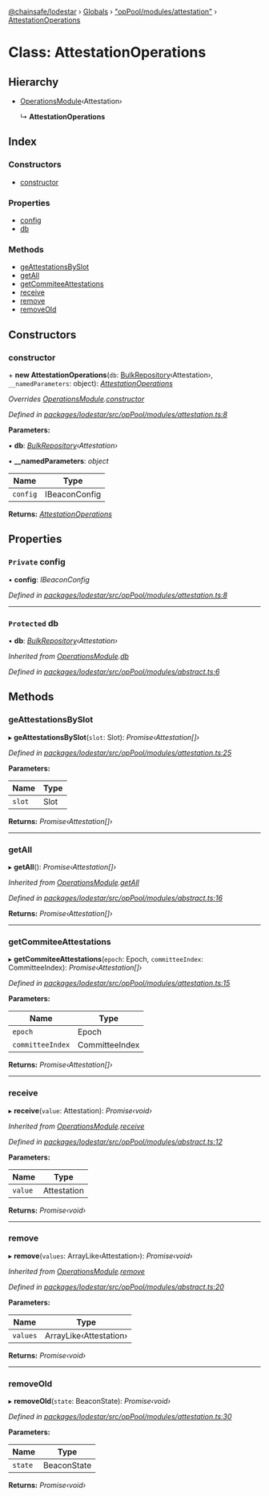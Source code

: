 [@chainsafe/lodestar](../README.md) › [Globals](../globals.md) › ["opPool/modules/attestation"](../modules/_oppool_modules_attestation_.md) › [AttestationOperations](_oppool_modules_attestation_.attestationoperations.md)

# Class: AttestationOperations

## Hierarchy

* [OperationsModule](_oppool_modules_abstract_.operationsmodule.md)‹Attestation›

  ↳ **AttestationOperations**

## Index

### Constructors

* [constructor](_oppool_modules_attestation_.attestationoperations.md#constructor)

### Properties

* [config](_oppool_modules_attestation_.attestationoperations.md#private-config)
* [db](_oppool_modules_attestation_.attestationoperations.md#protected-db)

### Methods

* [geAttestationsBySlot](_oppool_modules_attestation_.attestationoperations.md#geattestationsbyslot)
* [getAll](_oppool_modules_attestation_.attestationoperations.md#getall)
* [getCommiteeAttestations](_oppool_modules_attestation_.attestationoperations.md#getcommiteeattestations)
* [receive](_oppool_modules_attestation_.attestationoperations.md#receive)
* [remove](_oppool_modules_attestation_.attestationoperations.md#remove)
* [removeOld](_oppool_modules_attestation_.attestationoperations.md#removeold)

## Constructors

###  constructor

\+ **new AttestationOperations**(`db`: [BulkRepository](_db_api_beacon_repository_.bulkrepository.md)‹Attestation›, `__namedParameters`: object): *[AttestationOperations](_oppool_modules_attestation_.attestationoperations.md)*

*Overrides [OperationsModule](_oppool_modules_abstract_.operationsmodule.md).[constructor](_oppool_modules_abstract_.operationsmodule.md#constructor)*

*Defined in [packages/lodestar/src/opPool/modules/attestation.ts:8](https://github.com/ChainSafe/lodestar/blob/f536e8f/packages/lodestar/src/opPool/modules/attestation.ts#L8)*

**Parameters:**

▪ **db**: *[BulkRepository](_db_api_beacon_repository_.bulkrepository.md)‹Attestation›*

▪ **__namedParameters**: *object*

Name | Type |
------ | ------ |
`config` | IBeaconConfig |

**Returns:** *[AttestationOperations](_oppool_modules_attestation_.attestationoperations.md)*

## Properties

### `Private` config

• **config**: *IBeaconConfig*

*Defined in [packages/lodestar/src/opPool/modules/attestation.ts:8](https://github.com/ChainSafe/lodestar/blob/f536e8f/packages/lodestar/src/opPool/modules/attestation.ts#L8)*

___

### `Protected` db

• **db**: *[BulkRepository](_db_api_beacon_repository_.bulkrepository.md)‹Attestation›*

*Inherited from [OperationsModule](_oppool_modules_abstract_.operationsmodule.md).[db](_oppool_modules_abstract_.operationsmodule.md#protected-db)*

*Defined in [packages/lodestar/src/opPool/modules/abstract.ts:6](https://github.com/ChainSafe/lodestar/blob/f536e8f/packages/lodestar/src/opPool/modules/abstract.ts#L6)*

## Methods

###  geAttestationsBySlot

▸ **geAttestationsBySlot**(`slot`: Slot): *Promise‹Attestation[]›*

*Defined in [packages/lodestar/src/opPool/modules/attestation.ts:25](https://github.com/ChainSafe/lodestar/blob/f536e8f/packages/lodestar/src/opPool/modules/attestation.ts#L25)*

**Parameters:**

Name | Type |
------ | ------ |
`slot` | Slot |

**Returns:** *Promise‹Attestation[]›*

___

###  getAll

▸ **getAll**(): *Promise‹Attestation[]›*

*Inherited from [OperationsModule](_oppool_modules_abstract_.operationsmodule.md).[getAll](_oppool_modules_abstract_.operationsmodule.md#getall)*

*Defined in [packages/lodestar/src/opPool/modules/abstract.ts:16](https://github.com/ChainSafe/lodestar/blob/f536e8f/packages/lodestar/src/opPool/modules/abstract.ts#L16)*

**Returns:** *Promise‹Attestation[]›*

___

###  getCommiteeAttestations

▸ **getCommiteeAttestations**(`epoch`: Epoch, `committeeIndex`: CommitteeIndex): *Promise‹Attestation[]›*

*Defined in [packages/lodestar/src/opPool/modules/attestation.ts:15](https://github.com/ChainSafe/lodestar/blob/f536e8f/packages/lodestar/src/opPool/modules/attestation.ts#L15)*

**Parameters:**

Name | Type |
------ | ------ |
`epoch` | Epoch |
`committeeIndex` | CommitteeIndex |

**Returns:** *Promise‹Attestation[]›*

___

###  receive

▸ **receive**(`value`: Attestation): *Promise‹void›*

*Inherited from [OperationsModule](_oppool_modules_abstract_.operationsmodule.md).[receive](_oppool_modules_abstract_.operationsmodule.md#receive)*

*Defined in [packages/lodestar/src/opPool/modules/abstract.ts:12](https://github.com/ChainSafe/lodestar/blob/f536e8f/packages/lodestar/src/opPool/modules/abstract.ts#L12)*

**Parameters:**

Name | Type |
------ | ------ |
`value` | Attestation |

**Returns:** *Promise‹void›*

___

###  remove

▸ **remove**(`values`: ArrayLike‹Attestation›): *Promise‹void›*

*Inherited from [OperationsModule](_oppool_modules_abstract_.operationsmodule.md).[remove](_oppool_modules_abstract_.operationsmodule.md#remove)*

*Defined in [packages/lodestar/src/opPool/modules/abstract.ts:20](https://github.com/ChainSafe/lodestar/blob/f536e8f/packages/lodestar/src/opPool/modules/abstract.ts#L20)*

**Parameters:**

Name | Type |
------ | ------ |
`values` | ArrayLike‹Attestation› |

**Returns:** *Promise‹void›*

___

###  removeOld

▸ **removeOld**(`state`: BeaconState): *Promise‹void›*

*Defined in [packages/lodestar/src/opPool/modules/attestation.ts:30](https://github.com/ChainSafe/lodestar/blob/f536e8f/packages/lodestar/src/opPool/modules/attestation.ts#L30)*

**Parameters:**

Name | Type |
------ | ------ |
`state` | BeaconState |

**Returns:** *Promise‹void›*

